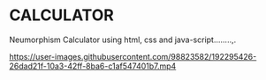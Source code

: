 # CALCULATOR
Neumorphism Calculator using html, css and java-script........,.

https://user-images.githubusercontent.com/98823582/192295426-26dad21f-10a3-42ff-8ba6-c1af547401b7.mp4
